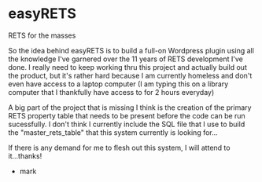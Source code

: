 # easyRETS
RETS for the masses

So the idea behind easyRETS is to build a full-on Wordpress plugin using all the knowledge I've garnered over the 11 years of RETS development I've done.  I really need to keep working thru this project and actually build out the product, but it's rather hard because I am currently homeless and don't even have access to a laptop computer (I am typing this on a library computer that I thankfully have access to for 2 hours everyday)

A big part of the project that is missing I think is the creation of the primary RETS property table that needs to be present before the code can be run sucessfully.  I don't think I currently include the SQL file that I use to build the "master_rets_table" that this system currently is looking for...

If there is any demand for me to flesh out this system, I will attend to it...thanks!

- mark

